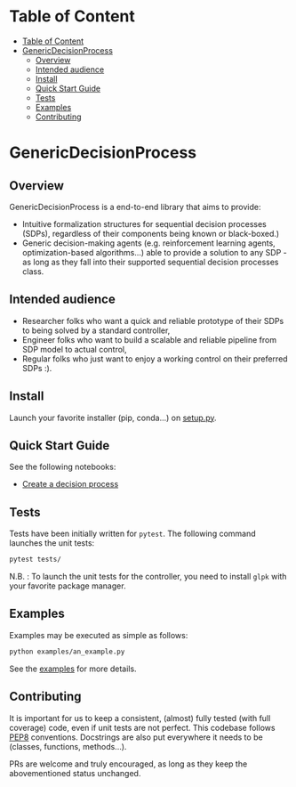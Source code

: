 # Table of Content
- [Table of Content](#table-of-content)
- [GenericDecisionProcess](#genericdecisionprocess)
  - [Overview](#overview)
  - [Intended audience](#intended-audience)
  - [Install](#install)
  - [Quick Start Guide](#quick-start-guide)
  - [Tests](#tests)
  - [Examples](#examples)
  - [Contributing](#contributing)

# GenericDecisionProcess
## Overview

GenericDecisionProcess is a end-to-end library that aims to provide:

-   Intuitive formalization structures for sequential decision processes (SDPs), regardless of their components being known or black-boxed.)
-   Generic decision-making agents (e.g. reinforcement learning agents, optimization-based algorithms...) able to provide a solution to any SDP - as long as they fall into their supported sequential decision processes class.

## Intended audience
-   Researcher folks who want a quick and reliable prototype of their SDPs to being solved by a standard controller,
-   Engineer folks who want to build a scalable and reliable pipeline from SDP model to actual control,
-   Regular folks who just want to enjoy a working control on their preferred SDPs :).

## Install

Launch your favorite installer (pip, conda...) on [setup.py](https://bitbucket.org/smartgrids_core/generic_decision_making_process/src/master/setup.py).

## Quick Start Guide

See the following notebooks:

-   [Create a decision process](https://bitbucket.org/smartgrids_core/generic_decision_making_process/src/master/decision_making_process_quickie.ipynb)

## Tests

Tests have been initially written for `pytest`. The following command launches the unit tests: 

```bash
pytest tests/
```

N.B. : To launch the unit tests for the controller, you need to install `glpk` with your favorite package manager.

## Examples

Examples may be executed as simple as follows:
```bash
python examples/an_example.py
```

See the [examples](https://bitbucket.org/smartgrids_core/generic_decision_making_process/src/master/examples) for more details.

## Contributing

It is important for us to keep a consistent, (almost) fully tested (with full coverage) code, even if unit tests are not perfect. This codebase follows [PEP8](https://www.python.org/dev/peps/pep-0008/) conventions. Docstrings are also put everywhere it needs to be (classes, functions, methods...).

PRs are welcome and truly encouraged, as long as they keep the abovementioned status unchanged.

